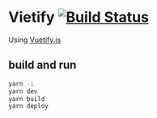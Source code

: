 # Vietify [![Build Status](https://travis-ci.org/daggerok/vue-examples.svg?branch=master)](https://travis-ci.org/daggerok/vue-examples)

Using [Vuetify.js](https://vuetifyjs.com/vuetify/quick-start)

## build and run

``` bash
yarn -i
yarn dev
yarn build
yarn deploy
```
